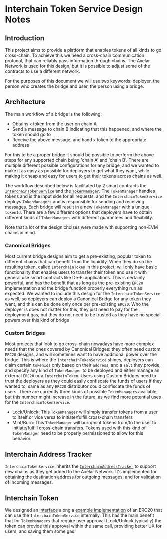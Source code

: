 # Interchain Token Service Design Notes

## Introduction

This project aims to provide a platform that enables tokens of all kinds to go cross-chain. To achieve this we need a cross-chain communication protocol, that can reliably pass information through chains. The Axelar Network is used for this design, but it is possible to adjust some of the contracts to use a different network.

For the purposes of this document we will use two keywords: deployer, the person who creates the bridge and user, the person using a bridge.

## Architecture

The main workflow of a bridge is the following:

-   Obtains `x` token from the user on chain A
-   Send a message to chain B indicating that this happened, and where the token should go to
-   Receive the above message, and hand `x` token to the appropriate address

For this to be a proper bridge it should be possible to perform the above steps for any supported chain being 'chain A' and 'chain B'. There are multiple different possible configurations for any bridge, and we wanted to make it as easy as possible for deployers to get what they want, while making it cheap and easy for users to get their tokens across chains as well.

The workflow described below is facilitated by 2 smart contracts the [`InterchainTokenService`](./contracts/interchainTokenService/InterchainTokenService.sol) and the [`TokenManager`](./contracts/tokenManager/TokenManager.sol). The `TokenManager` handles tokens and is the input side for all requests, and the `InterchainTokenService` deploys `TokenManagers` and is responsible for sending and receiving messages. Each bridge will result in a new `TokenManager` with a unique `tokenId`. There are a few different options that deployers have to obtain different kinds of `TokenManagers` with different guarantees and flexibility.

Note that a lot of the design choises were made with supporting non-EVM chains in mind.

### Canonical Bridges

Most current bridge designs aim to get a pre-existing, popular token to different chains that can benefit from the liquidity. When they do so the resulting token, called [`InterchainToken`](./contracts/utils/InterchainToken.sol) in this project, will only have basic functionality that enables users to transfer their token and use it with general use smart contracts like De-Fi applications. This is certainly powerful, and has the benefit that as long as the pre-existing `ERC20` implementation and the bridge function properly everything run as expected. We wanted to include this design for the `InterchainTokenService` as well, so deployers can deploy a Canonical Bridge for any token they want, and this can be done only once per pre-existing `ERC20`. Who the deployer is does not matter for this, they just need to pay for the deployment gas, but they do not need to be trusted as they have no special powers over this kind of bridge

### Custom Bridges

Most projects that look to go cross-chain nowadays have more complex needs that the ones covered by Canonical Bridges: they often need custom `ERC20` designs, and will sometimes want to have additional power over the bridge. This is where the `InterchainTokenService` shines, deployers can claim certain `tokenIds` only based on their `address`, and a `salt` they provide, and specify any kind of `TokenManager` to be deployed and either manage an external `ERC20` or a `InterchainToken`. Users using Custom Bridges need to trust the deployers as they could easily confiscate the funds of users if they wanted to, same as any `ERC20` distributor could confiscate the funds of users. There are currently three kinds of possible `TokenManagers` available, but this number might increase in the future, as we find more potential uses for the `InterchainTokenService`.

-   Lock/Unlock: This `TokenManager` will simply transfer tokens from a user to itself or vice versa to initiate/fulfill cross-chain transfers
-   Mint/Burn: This `TokenManager` will burn/mint tokens from/to the user to initiate/fulfill cross-chain transfers. Tokens used with this kind of `TokenManager` need to be properly permissioned to allow for this behavior.

## Interchain Address Tracker

`InterchainTokenService` inherits the [`InterchainAddressTracker`](https://github.com/axelarnetwork/axelar-gmp-sdk-solidity/blob/main/contracts/utils/InterchainAddressTracker.sol) to support new chains as they get added to the Axelar Network. It's implemented for obtaining the destination address for outgoing messages, and for validation of incoming messages.

## Interchain Token

We designed an [interface](./contracts/interfaces/IInterchainToken.sol) along a [example implementation](./contracts/interchainToken/InterchainToken.sol) of an ERC20 that can use the `InterchainTokenService` internally. This has the main benefit that for `TokenManagers` that require user approval (Lock/Unlock typically) the token can provide this approval within the same call, providing better UX for users, and saving them some gas.
